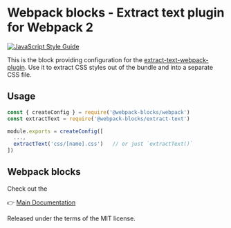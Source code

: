 # Webpack blocks - Extract text plugin for Webpack 2

[![JavaScript Style Guide](https://img.shields.io/badge/code%20style-standard-brightgreen.svg)](http://standardjs.com/)

This is the block providing configuration for the [extract-text-webpack-plugin](https://github.com/webpack/extract-text-webpack-plugin). Use it to extract CSS styles out of the bundle and into a separate CSS file.


## Usage

```js
const { createConfig } = require('@webpack-blocks/webpack')
const extractText = require('@webpack-blocks/extract-text')

module.exports = createConfig([
  ...,
  extractText('css/[name].css')   // or just `extractText()`
])
```


## Webpack blocks

Check out the

👉 [Main Documentation](https://github.com/andywer/webpack-blocks)

Released under the terms of the MIT license.
